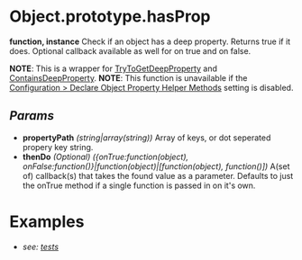 # Object.prototype.hasProp
**function, instance**
Check if an object has a deep property. Returns true if it does. Optional callback available as well for on true and on false.

**NOTE**: This is a wrapper for [TryToGetDeepProperty](../Metadata/Static%20Object%20Property%20Helpers/TryToGetDeepProperty.md) and [ContainsDeepProperty](../Metadata/Static%20Object%20Property%20Helpers/ContainsDeepProperty.md).
**NOTE**: This function is unavailable if the [Configuration > Declare Object Property Helper Methods](../../../../Configuration.md) setting is disabled.
## *Params*
- **propertyPath** *(string|array(string))* Array of keys, or dot seperated propery key string.
- **thenDo** *(Optional) ({onTrue:function(object), onFalse:function()}|function(object)|\[function(object), function()])* A(set of) callback(s) that takes the found value as a parameter. Defaults to just the onTrue method if a single function is passed in on it's own.
# Examples
- *see: [tests](https://github.com/Meep-Tech/obsidian-metadata-api-plugin/blob/master/tests/function%20Object.prototype.hasProp/test.md)*
